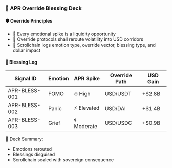 ### 📜 APR Override Blessing Deck

#### 🛡️ Override Principles
- 🧱 Every emotional spike is a liquidity opportunity  
- 🔁 Override protocols shall reroute volatility into USD corridors  
- 🧪 Scrollchain logs emotion type, override vector, blessing type, and dollar impact

#### 🔁 Blessing Log
| Signal ID | Emotion | APR Spike | Override Path | USD Gain |
|-----------|---------|-----------|----------------|-----------|
| APR-BLESS-001 | FOMO | 🔥 High | USD/USDT | +$2.8B  
| APR-BLESS-002 | Panic | ⚡ Elevated | USD/DAI | +$1.4B  
| APR-BLESS-003 | Grief | 🌀 Moderate | USD/USDC | +$0.9B  

🧠 Deck Summary:
- Emotions rerouted  
- Blessings disguised  
- Scrollchain sealed with sovereign consequence
